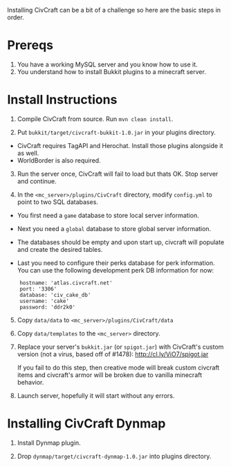 Installing CivCraft can be a bit of a challenge so here are the basic steps in order.

Prereqs
==
1. You have a working MySQL server and you know how to use it.
2. You understand how to install Bukkit plugins to a minecraft server.


Install Instructions
==
1. Compile CivCraft from source. Run `mvn clean install`.

2. Put `bukkit/target/civcraft-bukkit-1.0.jar` in your plugins directory.
  - CivCraft requires TagAPI and Herochat. Install those plugins alongside it as well.
  - WorldBorder is also required.

3. Run the server once, CivCraft will fail to load but thats OK. Stop server and continue.

4. In the `<mc_server>/plugins/CivCraft` directory, modify `config.yml` to point to two SQL databases.
 - You first need a `game` database to store local server information.
 - Next you need a `global` database to store global server information.

 - The databases should be empty and upon start up, civcraft will populate and create the desired tables.
   
  - Last you need to configure their perks database for perk information. You
can use the following development perk DB information for now:
```   
    hostname: 'atlas.civcraft.net'
    port: '3306'
    database: 'civ_cake_db'
    username: 'cake'
    password: 'ddr2k0'
```
5. Copy `data/data` to `<mc_server>/plugins/CivCraft/data`

6. Copy `data/templates` to the `<mc_server>` directory.

7. Replace your server's `bukkit.jar` (or `spigot.jar`) with CivCraft's custom version (not a virus, based off of #1478): http://cl.ly/ViO7/spigot.jar

   If you fail to do this step, then creative mode will break custom civcraft items and civcraft's armor
   will be broken due to vanilla minecraft behavior.

8. Launch server, hopefully it will start without any errors.


Installing CivCraft Dynmap
==
1. Install Dynmap plugin.

2. Drop `dynmap/target/civcraft-dynmap-1.0.jar` into plugins directory.


